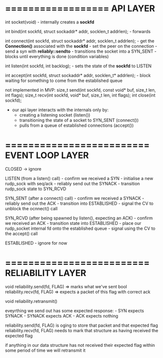 ==================
    API LAYER
==================
int socket(void)
    - internally creates a **sockfd**

int bind(int sockfd, struct sockaddr* addr, socklen_t addrlen);
    - forwards

int connect(int sockfd, struct sockaddr* addr, socklen_t addrlen);
    - get the **Connection()** associated with the **sockfd**
    - set the peer on the connection
    - send a syn with **reliably::sendto**
    - transitions the socket into a SYN_SENT
    - blocks until everything is done (condition variables)

int listen(int sockfd, int backlog);
    - sets the state of the **sockfd** to LISTEN

int accept(int sockfd, struct sockaddr* addr, socklen_t* addrlen);
    - block waiting for something to come from the established queue

not implemented in MVP:
size_t send(int sockfd, const void* buf, size_t len, int flags);
size_t recv(int sockfd, void* buf, size_t len, int flags);
int close(int sockfd);

- our api layer interacts with the internals only by:
    - creating a listening socket (listen())
    - transitioning the state of a socket to SYN_SENT (connect())
    - pulls from a queue of established connections (accept())

=========================
    EVENT LOOP LAYER
=========================

CLOSED -> ignore

LISTEN (from a listen() call)
    - confirm we received a SYN
    - initialise a new rudp_sock with seq/ack
    - reliably send out the SYNACK
    - transition rudp_sock state to SYN_RCVD

SYN_SENT (after a connect() call)
    - confirm we received a SYNACK
    - reliably send out the ACK
    - transition into ESTABLISHED
    - signal the CV to unblock the ocnnect() call

SYN_RCVD (after being spawned by listen(), expecting an ACK)
    - confirm we received an ACK
    - transition state into ESTABLISHED
    - place our rudp_socket internal fd onto the established queue
    - signal using the CV to the accept() call


ESTABLISHED
    - ignore for now


=========================
    RELIABILITY LAYER
=========================

void reliability.send(fd, FLAG) => marks what we've sent
bool reliability.recv(fd, FLAG) => expects a packet of this flag with correct ack

void reliability.retransmit()

eveyrthing we send out has some expected response:
    - SYN expects SYNACK
    - SYNACK expects ACK
    - ACK expects nothing

reliability.send(fd, FLAG) is oging to store that packet and that expected flag
reliability.recv(fd, FLAG) needs to mark that structure as having received the expected flag

if anything in our data structure has not received their expected flag within some period of time
we will retransmit it
